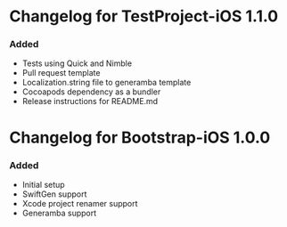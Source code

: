 # Changelog for TestProject-iOS 1.1.0
### Added
* Tests using Quick and Nimble
* Pull request template
* Localization.string file to generamba template
* Cocoapods dependency as a bundler
* Release instructions for README.md

# Changelog for Bootstrap-iOS 1.0.0
### Added
* Initial setup
* SwiftGen support
* Xcode project renamer support
* Generamba support
